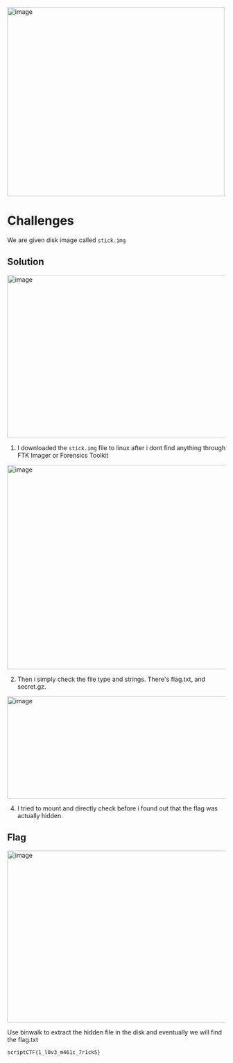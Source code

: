 <img width="501" height="435" alt="image" src="https://github.com/user-attachments/assets/f4dc67ca-3db5-44e5-b4c8-dc79a514dc93" />

# Challenges

We are given disk image called ``stick.img``

## Solution 

<img width="654" height="375" alt="image" src="https://github.com/user-attachments/assets/0c688b73-ad31-415e-8b02-51b6047a8a93" />

1. I downloaded the ``stick.img`` file to linux after i dont find anything through FTK Imager or Forensics Toolkit

<img width="561" height="470" alt="image" src="https://github.com/user-attachments/assets/f79b912f-453a-42a6-83dc-f4b5a4ba6ca1" />

2. Then i simply check the file type and strings. There's flag.txt, and secret.gz.

<img width="510" height="235" alt="image" src="https://github.com/user-attachments/assets/03641b01-3a73-4516-afee-abd6550a3948" />
  
4. I tried to mount and directly check before i found out that the flag was actually hidden.

## Flag 

<img width="654" height="395" alt="image" src="https://github.com/user-attachments/assets/6ca8188b-7521-44dc-aed4-e08d7a6a614a" />

Use binwalk to extract the hidden file in the disk and eventually we will find the flag.txt

```
scriptCTF{1_l0v3_m461c_7r1ck5}
```
